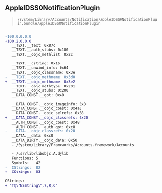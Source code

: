 ## AppleIDSSONotificationPlugin

> `/System/Library/Accounts/Notification/AppleIDSSONotificationPlugin.bundle/AppleIDSSONotificationPlugin`

```diff

-100.0.0.0.0
+100.2.0.0.0
   __TEXT.__text: 0x87c
   __TEXT.__auth_stubs: 0x180
   __TEXT.__objc_methlist: 0x2c

   __TEXT.__cstring: 0x15
   __TEXT.__unwind_info: 0x64
   __TEXT.__objc_classname: 0x3e
-  __TEXT.__objc_methname: 0x3d0
+  __TEXT.__objc_methname: 0x3e2
   __TEXT.__objc_methtype: 0x201
   __TEXT.__objc_stubs: 0x200
   __DATA_CONST.__got: 0x40

   __DATA_CONST.__objc_imageinfo: 0x8
   __DATA_CONST.__objc_const: 0x4a0
   __DATA_CONST.__objc_selrefs: 0x88
+  __DATA_CONST.__objc_classrefs: 0x20
   __AUTH_CONST.__objc_const: 0x48
   __AUTH_CONST.__auth_got: 0xc8
-  __DATA.__objc_classrefs: 0x20
   __DATA.__data: 0xc0
   __DATA_DIRTY.__objc_data: 0x50
   - /System/Library/Frameworks/Accounts.framework/Accounts

   - /usr/lib/libobjc.A.dylib
   Functions: 5
   Symbols:   42
-  CStrings:  82
+  CStrings:  83
 
CStrings:
+ "T@\"NSString\",?,R,C"

```
